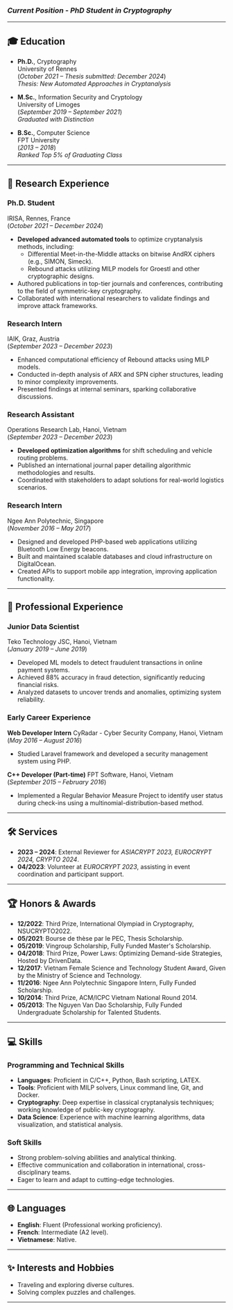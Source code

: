 

### *Current Position - PhD Student in Cryptography*

---

## 🎓 Education

- **Ph.D.**, Cryptography\
  University of Rennes\
  (*October 2021 – Thesis submitted: December 2024*)\
  *Thesis: New Automated Approaches in Cryptanalysis*

- **M.Sc.**, Information Security and Cryptology\
  University of Limoges\
  (*September 2019 – September 2021*)\
  *Graduated with Distinction*

- **B.Sc.**, Computer Science\
  FPT University\
  (*2013 – 2018*)\
  *Ranked Top 5% of Graduating Class*

---

## 🔬 Research Experience

### **Ph.D. Student**

IRISA, Rennes, France\
(*October 2021 – December 2024*)

- **Developed advanced automated tools** to optimize cryptanalysis methods, including:
  - Differential Meet-in-the-Middle attacks on bitwise AndRX ciphers (e.g., SIMON, Simeck).
  - Rebound attacks utilizing MILP models for Groestl and other cryptographic designs.
- Authored publications in top-tier journals and conferences, contributing to the field of symmetric-key cryptography.
- Collaborated with international researchers to validate findings and improve attack frameworks.

### **Research Intern**

IAIK, Graz, Austria\
(*September 2023 – December 2023*)

- Enhanced computational efficiency of Rebound attacks using MILP models.
- Conducted in-depth analysis of ARX and SPN cipher structures, leading to minor complexity improvements.
- Presented findings at internal seminars, sparking collaborative discussions.

### **Research Assistant**

Operations Research Lab, Hanoi, Vietnam\
(*September 2023 – December 2023*)

- **Developed optimization algorithms** for shift scheduling and vehicle routing problems.
- Published an international journal paper detailing algorithmic methodologies and results.
- Coordinated with stakeholders to adapt solutions for real-world logistics scenarios.

### **Research Intern**

Ngee Ann Polytechnic, Singapore\
(*November 2016 – May 2017*)

- Designed and developed PHP-based web applications utilizing Bluetooth Low Energy beacons.
- Built and maintained scalable databases and cloud infrastructure on DigitalOcean.
- Created APIs to support mobile app integration, improving application functionality.

---

## 💼 Professional Experience

### **Junior Data Scientist**

Teko Technology JSC, Hanoi, Vietnam\
(*January 2019 – June 2019*)

- Developed ML models to detect fraudulent transactions in online payment systems.
- Achieved 88% accuracy in fraud detection, significantly reducing financial risks.
- Analyzed datasets to uncover trends and anomalies, optimizing system reliability.

### **Early Career Experience**

**Web Developer Intern**
CyRadar - Cyber Security Company, Hanoi, Vietnam\
(*May 2016 – August 2016*)

- Studied Laravel framework and developed a security management system using PHP.

**C++ Developer (Part-time)**
FPT Software, Hanoi, Vietnam\
(*September 2015 – February 2016*)

- Implemented a Regular Behavior Measure Project to identify user status during check-ins using a multinomial-distribution-based method.

---

## 🛠️ Services

- **2023 – 2024**: External Reviewer for *ASIACRYPT 2023, EUROCRYPT 2024, CRYPTO 2024*.
- **04/2023**: Volunteer at *EUROCRYPT 2023*, assisting in event coordination and participant support.

---

## 🏆 Honors & Awards

- **12/2022**: Third Prize, International Olympiad in Cryptography, NSUCRYPTO2022.
- **05/2021**: Bourse de thèse par le PEC, Thesis Scholarship.
- **05/2019**: Vingroup Scholarship, Fully Funded Master's Scholarship.
- **04/2018**: Third Prize, Power Laws: Optimizing Demand-side Strategies, Hosted by DrivenData.
- **12/2017**: Vietnam Female Science and Technology Student Award, Given by the Ministry of Science and Technology.
- **11/2016**: Ngee Ann Polytechnic Singapore Intern, Fully Funded Scholarship.
- **10/2014**: Third Prize, ACM/ICPC Vietnam National Round 2014.
- **05/2013**: The Nguyen Van Dao Scholarship, Fully Funded Undergraduate Scholarship for Talented Students.

---

## 💻 Skills

### **Programming and Technical Skills**

- **Languages**: Proficient in C/C++, Python, Bash scripting, LATEX.
- **Tools**: Proficient with MILP solvers, Linux command line, Git, and Docker.
- **Cryptography**: Deep expertise in classical cryptanalysis techniques; working knowledge of public-key cryptography.
- **Data Science**: Experience with machine learning algorithms, data visualization, and statistical analysis.

### **Soft Skills**

- Strong problem-solving abilities and analytical thinking.
- Effective communication and collaboration in international, cross-disciplinary teams.
- Eager to learn and adapt to cutting-edge technologies.

---

## 🌐 Languages

- **English**: Fluent (Professional working proficiency).
- **French**: Intermediate (A2 level).
- **Vietnamese**: Native.

---

## ✨ Interests and Hobbies

- Traveling and exploring diverse cultures.
- Solving complex puzzles and challenges.

---



